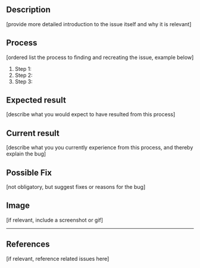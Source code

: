 
## Description

[provide more detailed introduction to the issue itself and why it is relevant]

## Process

[ordered list the process to finding and recreating the issue, example below]

1. Step 1: 
2. Step 2:
3. Step 3:

## Expected result

[describe what you would expect to have resulted from this process]

## Current result

[describe what you you currently experience from this process, and thereby explain the bug]

## Possible Fix

[not obligatory, but suggest fixes or reasons for the bug]


## Image

[if relevant, include a screenshot or gif]

----

## References

[if relevant, reference related issues here]